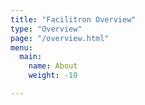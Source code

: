 ```yaml
---
title: "Facilitron Overview"
type: "Overview"
page: "/overview.html"
menu:
  main:
    name: About
    weight: -10

---
```


